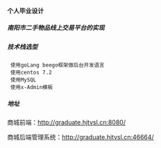 #### 个人毕业设计

#####  南阳市二手物品线上交易平台的实现


#####  技术栈选型
     使用goLang beego框架做后台开发语言
     使用centos 7.2
     使用MySQL
     使用x-Admin模板
     
     
     
     
##### 地址
   商城前端：http://graduate.hjtvsl.cn:8080/
   
   商城后端管理系统：http://graduate.hjtvsl.cn:46664/     
